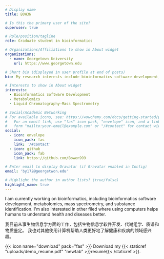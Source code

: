 ```yaml
---
# Display name
title: B0W3N

# Is this the primary user of the site?
superuser: true

# Role/position/tagline
role: Graduate student in bioinformatics

# Organizations/Affiliations to show in About widget
organizations:
  - name: Georgetown University 
    url: https://www.georgetown.edu

# Short bio (displayed in user profile at end of posts)
bio: My research interests include bioinformatics software development, metabolomics, mass spectrometry.

# Interests to show in About widget
interests:
  - Bioinformatics Software Development
  - Metabolomics
  - Liquid Chromatography–Mass Spectrometry

# Social/Academic Networking
# For available icons, see: https://wowchemy.com/docs/getting-started/page-builder/#icons
#   For an email link, use "fas" icon pack, "envelope" icon, and a link in the
#   form "mailto:your-email@example.com" or "/#contact" for contact widget.
social:
  - icon: envelope
    icon_pack: fas
    link: '/#contact'
  - icon: github
    icon_pack: fab
    link: https://github.com/Bowen999

# Enter email to display Gravatar (if Gravatar enabled in Config)
email: 'by172@georgetwon.edu'

# Highlight the author in author lists? (true/false)
highlight_name: true
---
```


I am currently working on bioinformatics, including bioinformatics software development, metabolomics, mass spectrometry, and substance identification. I'm also interested in other filed where using computers helps humans to understand health and diseases better. 

我目前从事生物信息学方面的工作，包括生物信息学软件开发、代谢组学、质谱和物质鉴定。 我也对其他使用计算机帮助人类更好地了解健康和疾病的领域感兴趣。

{{< icon name="download" pack="fas" >}} Download my {{< staticref "uploads/demo_resume.pdf" "newtab" >}}resumé{{< /staticref >}}.

